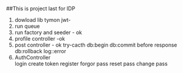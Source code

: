 ##This is project last for IDP 
1. dowload lib tymon jwt-
2. run queue 
3. run factory and seeder - ok
4. profile controller -ok 
5. post controller - ok
try-cacth
db:begin
db:commit before response
db:rollback
log::error 
6. AuthController  
login 
create token
register
forgor pass
reset pass
change pass 




